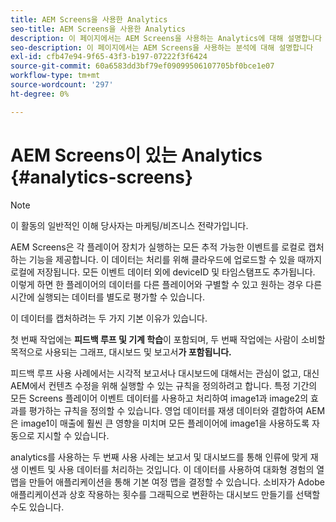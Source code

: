 ```yaml
---
title: AEM Screens을 사용한 Analytics
seo-title: AEM Screens을 사용한 Analytics
description: 이 페이지에서는 AEM Screens을 사용하는 Analytics에 대해 설명합니다
seo-description: 이 페이지에서는 AEM Screens을 사용하는 분석에 대해 설명합니다
exl-id: cfb47e94-9f65-43f3-b197-07222f3f6424
source-git-commit: 60a6583dd3bf79ef09099506107705bf0bce1e07
workflow-type: tm+mt
source-wordcount: '297'
ht-degree: 0%

---
```


# AEM Screens이 있는 Analytics {#analytics-screens}

>[!NOTE]
>
>이 활동의 일반적인 이해 당사자는 마케팅/비즈니스 전략가입니다.

AEM Screens은 각 플레이어 장치가 실행하는 모든 추적 가능한 이벤트를 로컬로 캡처하는 기능을 제공합니다. 이 데이터는 처리를 위해 클라우드에 업로드할 수 있을 때까지 로컬에 저장됩니다. 모든 이벤트 데이터 외에 deviceID 및 타임스탬프도 추가됩니다. 이렇게 하면 한 플레이어의 데이터를 다른 플레이어와 구별할 수 있고 원하는 경우 다른 시간에 실행되는 데이터를 별도로 평가할 수 있습니다.

이 데이터를 캡처하려는 두 가지 기본 이유가 있습니다.

첫 번째 작업에는 **피드백 루프 및 기계 학습**&#x200B;이 포함되며, 두 번째 작업에는 사람이 소비할 목적으로 사용되는 그래프, 대시보드 및 보고서&#x200B;**가 포함됩니다.**

피드백 루프 사용 사례에서는 시각적 보고서나 대시보드에 대해서는 관심이 없고, 대신 AEM에서 컨텐츠 수정을 위해 실행할 수 있는 규칙을 정의하려고 합니다. 특정 기간의 모든 Screens 플레이어 이벤트 데이터를 사용하고 처리하여 image1과 image2의 효과를 평가하는 규칙을 정의할 수 있습니다. 영업 데이터를 재생 데이터와 결합하여 AEM은 image1이 매출에 훨씬 큰 영향을 미치며 모든 플레이어에 image1을 사용하도록 자동으로 지시할 수 있습니다.

analytics를 사용하는 두 번째 사용 사례는 보고서 및 대시보드를 통해 인류에 맞게 재생 이벤트 및 사용 데이터를 처리하는 것입니다.
이 데이터를 사용하여 대화형 경험의 열 맵을 만들어 애플리케이션을 통해 기본 여정 맵을 결정할 수 있습니다. 소비자가 Adobe 애플리케이션과 상호 작용하는 횟수를 그래픽으로 변환하는 대시보드 만들기를 선택할 수도 있습니다.
